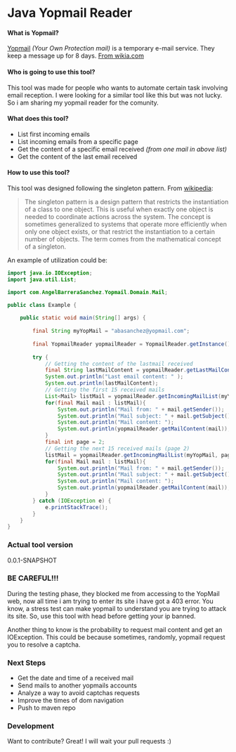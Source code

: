 # Java Yopmail Reader
#### What is Yopmail?
[Yopmail][YOPmail] *(Your Own Protection mail)* is a temporary e-mail service. They keep a message up for 8 days. [From wikia.com][YOPmail wikia.com]
#### Who is going to use this tool?
This tool was made for people who wants to automate certain task involving email reception. 
I were looking for a similar tool like this but was not lucky. So i am sharing my yopmail reader for the comunity.
#### What does this tool?
  - List first incoming emails
  - List incoming emails from a specific page
  - Get the content of a specific email received *(from one mail in above list)* 
  - Get the content of the last email received
  
#### How to use this tool?
This tool was designed following the singleton pattern. 
From [wikipedia][singletonwiki]: 
> The singleton pattern is a design pattern that restricts the instantiation of a class to one object. This is useful when exactly one object is needed to coordinate actions across the system. The concept is sometimes  generalized to systems that operate more efficiently when only one object exists, or that restrict the instantiation to a certain number of objects. The term comes from the mathematical concept of a singleton.

An example of utilization could be: 
```java
import java.io.IOException;
import java.util.List;

import com.AngelBarreraSanchez.Yopmail.Domain.Mail;

public class Example {
	
	public static void main(String[] args) {
		
		final String myYopMail = "abasanchez@yopmail.com";
		
		final YopmailReader yopmailReader = YopmailReader.getInstance();
		
		try {
			// Getting the content of the lastmail received
			final String lastMailContent = yopmailReader.getLastMailContent(myYopMail);
			System.out.println("Last email content: " );
			System.out.println(lastMailContent);
			// Getting the first 15 received mails
			List<Mail> listMail = yopmailReader.getIncomingMailList(myYopMail);
			for(final Mail mail : listMail){
				System.out.println("Mail from: " + mail.getSender());
				System.out.println("Mail subject: " + mail.getSubject());
				System.out.println("Mail content: ");
				System.out.println(yopmailReader.getMailContent(mail));
			}
			final int page = 2;
			// Getting the next 15 received mails (page 2)
			listMail = yopmailReader.getIncomingMailList(myYopMail, page);
			for(final Mail mail : listMail){
				System.out.println("Mail from: " + mail.getSender());
				System.out.println("Mail subject: " + mail.getSubject());
				System.out.println("Mail content: ");
				System.out.println(yopmailReader.getMailContent(mail));
			}
		} catch (IOException e) {
			e.printStackTrace();
		}
	}
}
```
### Actual tool version
0.0.1-SNAPSHOT
### BE CAREFUL!!!
During the testing phase, they blocked me from accessing to the YopMail web, now all time i am trying to enter its site i have got a 403 error. You know, a stress test can make yopmail to understand you are trying to attack its site. So, use this tool with head before getting your ip banned.

Another thing to know is the probability to request mail content and get an IOException. This could be because sometimes, randomly, yopmail request you to resolve a captcha. 

### Next Steps
 - Get the date and time of a received mail
 - Send mails to another yopmails accounts
 - Analyze a way to avoid captchas requests
 - Improve the times of dom navigation
 - Push to maven repo

### Development
Want to contribute? Great!
I will wait your pull requests :)

   [YOPmail wikia.com]: <http://spam.wikia.com/wiki/YOPmail>
   [YOPmail]: <http://yopmail.com/>
   [singletonwiki]: <https://en.wikipedia.org/wiki/Singleton_pattern>

